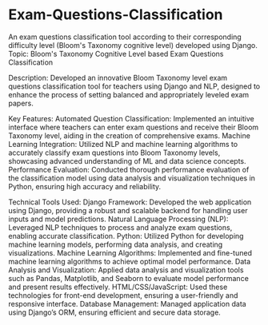 # Exam-Questions-Classification
An exam questions classification tool according to their corresponding difficulty level (Bloom's Taxonomy cognitive level) developed using Django.
Topic: Bloom's Taxonomy Cognitive Level based Exam Questions Classification

Description: Developed an innovative Bloom Taxonomy level exam questions classification tool for teachers using Django and NLP, designed to enhance the process of setting balanced and appropriately leveled exam papers.

Key Features: Automated Question Classification: Implemented an intuitive interface where teachers can enter exam questions and receive their Bloom Taxonomy level, aiding in the creation of comprehensive exams. Machine Learning Integration: Utilized NLP and machine learning algorithms to accurately classify exam questions into Bloom Taxonomy levels, showcasing advanced understanding of ML and data science concepts. Performance Evaluation: Conducted thorough performance evaluation of the classification model using data analysis and visualization techniques in Python, ensuring high accuracy and reliability.

Technical Tools Used: Django Framework: Developed the web application using Django, providing a robust and scalable backend for handling user inputs and model predictions. Natural Language Processing (NLP): Leveraged NLP techniques to process and analyze exam questions, enabling accurate classification. Python: Utilized Python for developing machine learning models, performing data analysis, and creating visualizations. Machine Learning Algorithms: Implemented and fine-tuned machine learning algorithms to achieve optimal model performance. Data Analysis and Visualization: Applied data analysis and visualization tools such as Pandas, Matplotlib, and Seaborn to evaluate model performance and present results effectively. HTML/CSS/JavaScript: Used these technologies for front-end development, ensuring a user-friendly and responsive interface. Database Management: Managed application data using Django’s ORM, ensuring efficient and secure data storage.
